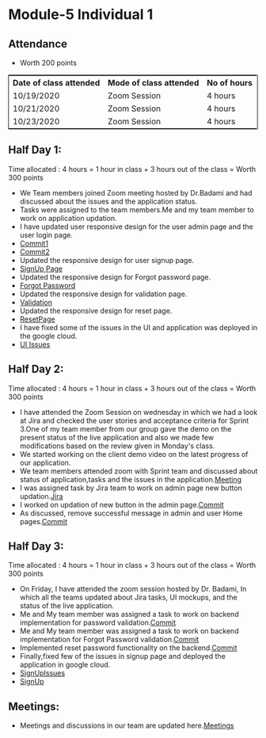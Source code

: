 # Module-5 Individual 1

## Attendance
- Worth 200 points

<table style="width:100%;border: 1px solid black;">
<tr>
<th>Date of class attended</th>	
<th>Mode of class attended</th>
<th>No of hours</th>
</tr>
<tr>
<td>10/19/2020</td>
<td>Zoom Session</td>
<td>4 hours</td>
</tr>
<tr>
<td>10/21/2020</td>
<td>Zoom Session</td>
<td> 4 hours</td>  
</tr>
<tr>
<td>10/23/2020</td>
<td>Zoom Session</td>
<td> 4 hours</td>  
</tr>
</table>

## Half Day 1:

Time allocated : 4 hours = 1 hour in class + 3 hours out of the class = Worth 300 points

- We Team members joined Zoom meeting hosted by Dr.Badami and had discussed about the issues and the application status.
- Tasks were assigned to the team members.Me and my team member to work on application updation.
- I have updated user responsive design for the user admin page and the user login page.
- [Commit1](https://github.com/harishThadka/happyHealth/commit/934bf485209bdedac9070fdb92f38f4e4d010abd)
- [Commit2](https://github.com/harishThadka/happyHealth/commit/d74b9e016bb6949688afc9e0386756921e1bb3ea)
- Updated the responsive design for user signup page.
- [SignUp Page](https://github.com/harishThadka/happyHealth/commit/3a3a91691ed1a85af4d918d23a751ffe348db2ed)
- Updated the responsive design for Forgot password page.
- [Forgot Password](https://github.com/harishThadka/happyHealth/commit/da493cbe0155a918ef7fe2a130af434bddc47bfa)
- Updated the responsive design for validation page.
- [Validation](https://github.com/harishThadka/happyHealth/commit/b345d50f70eae8332e93fa82fc9f136203676a6b)
- Updated the responsive design for reset page.
- [ResetPage](https://github.com/harishThadka/happyHealth/commit/b345d50f70eae8332e93fa82fc9f136203676a6b)
- I have fixed some of the issues in the UI and application was deployed in the google cloud.
- [UI Issues](https://github.com/harishThadka/happyHealth/commit/d2fdf06e0954d032ae7fce62fa981134ea57e3ea)

## Half Day 2:

Time allocated : 4 hours = 1 hour in class + 3 hours out of the class = Worth 300 points

- I have attended the Zoom Session on wednesday in which we had a look at Jira and checked the user stories and acceptance criteria for Sprint 3.One of my team member from our group gave the demo on the present status of the live application and also we made few modifications based on the review given in Monday's class.
- We started working on the client demo video on the latest progress of our application.
- We team members attended zoom with Sprint team and discussed about status of application,tasks and the issues in the application.[Meeting](https://github.com/annie0sc/gdp-happy-health/blob/master/design-architecture/Meetings/Sprintoct20.jpg)
- I was assigned task by Jira team to work on admin page new button updation.[Jira](http://cs04.nwmissouri.edu/browse/FIT-299)
- I worked on updation of new button in the admin page.[Commit](https://github.com/harishThadka/happyHealth/commit/ab136430d4a20eaded1e70d6382ede6a59f30a14)
- As discussed, remove successful message in admin and user Home pages.[Commit](https://github.com/harishThadka/happyHealth/commit/4ebc4d19b703977d149479e9c1b58b787fba1c2e)

## Half Day 3:

Time allocated : 4 hours = 1 hour in class + 3 hours out of the class = Worth 300 points

- On Friday, I have attended the zoom session hosted by Dr. Badami, In which all the teams updated about Jira tasks, UI mockups, and the status of the live application.
- Me and My team member was assigned a task to work on backend implementation for password validation.[Commit](https://github.com/harishThadka/happyHealth/commit/6fa2543f5a48069ab59faeed87cf6d57134e7632)
- Me and My team member was assigned a task to work on backend implementation for Forgot Password validation.[Commit](https://github.com/harishThadka/happyHealth/commit/6d731671912e0266a0f8169a)
- Implemented reset password functionality on the backend.[Commit](https://github.com/harishThadka/happyHealth/commit/69253ba9c6ef1485e1889049ad4fd8414f0d821b)
- Finally,fixed few of the issues in signup page and deployed the application in google cloud.
- [SignUpIssues](https://github.com/harishThadka/happyHealth/commit/2c6e6dd707c6d15e35f9116ab584c435c3f8380c)
- [SignUp](https://github.com/harishThadka/happyHealth/commit/fd9133964e4105ba3fc1328e13a3e1e5db1b2f9a)

## Meetings:
- Meetings and discussions in our team are updated here.[Meetings](https://github.com/annie0sc/gdp_health_app/blob/master/design-architecture/meeting.md)
